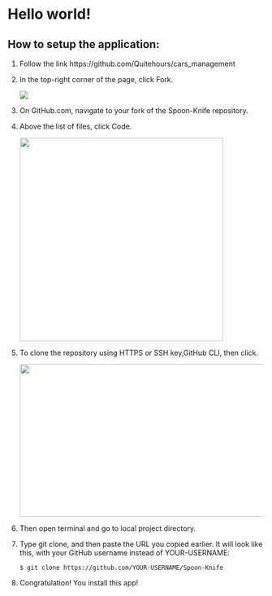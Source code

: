 # Hello world!
## How to setup the application:
<ol>
  <li><p>Follow the link https://github.com/Quitehours/cars_management</p></li>
  <li><p>In the top-right corner of the page, click Fork.</p></li>
    <img src="https://docs.github.com/assets/images/help/repository/fork_button.jpg">
  <li><p>On GitHub.com, navigate to your fork of the Spoon-Knife repository.</p></li>
  <li><p>Above the list of files, click  Code.</p></li>
    <img src="https://docs.github.com/assets/images/help/repository/code-button.png" width=400px>
  <li><p>To clone the repository using HTTPS or SSH key,GitHub CLI, then click.</p></li>
      <img src="https://docs.github.com/assets/images/help/repository/https-url-clone.png" width=500px height=300px>
  <li><p>Then open terminal and go to local project directory.</p></li>
  <li><p>Type git clone, and then paste the URL you copied earlier. It will look like this, with your GitHub username instead of YOUR-USERNAME:</p></li>
  <code>$ git clone https://github.com/YOUR-USERNAME/Spoon-Knife</code>
  <li><p>Congratulation! You install this app!</p></li>
</ol>
